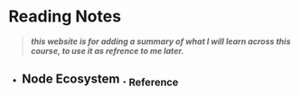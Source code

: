 # Reading Notes
> _**this website is for adding a summary of what I will learn across this course, to use it as refrence to me later.**_
   - ## Node Ecosystem   .  [<sub>    Reference </sub>](https://www.sitepoint.com/an-introduction-to-node-js/)
    
